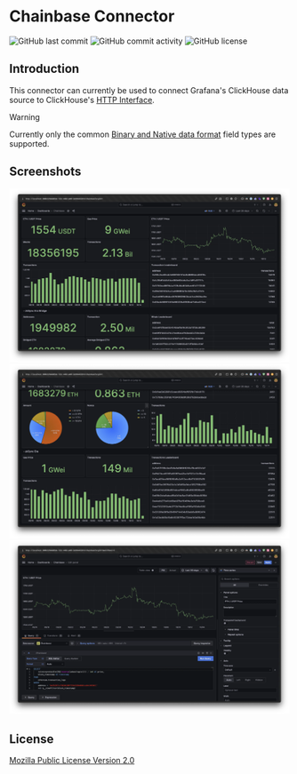 # Chainbase Connector

![GitHub last commit](https://img.shields.io/github/last-commit/kallydev/chainbase-connector?style=flat-square)
![GitHub commit activity](https://img.shields.io/github/commit-activity/m/kallydev/chainbase-connector?style=flat-square)
![GitHub license](https://img.shields.io/github/license/kallydev/chainbase-connector?style=flat-square)

## Introduction
This connector can currently be used to connect Grafana's ClickHouse data source to ClickHouse's [HTTP Interface](https://clickhouse.com/docs/en/interfaces/http).

> [!WARNING]
> Currently only the common [Binary and Native data format](https://clickhouse.com/docs/en/integrations/data-formats/binary-native) field types are supported.

## Screenshots

![Dashboard 1](docs/dashboard_1.webp)
![Dashboard 2](docs/dashboard_2.webp)
![Dashboard 3](docs/dashboard_3.webp)

## License

[Mozilla Public License Version 2.0](LICENSE)
